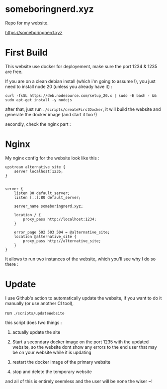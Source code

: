 # someboringnerd.xyz
Repo for my website.

https://someboringnerd.xyz

# First Build

This website use docker for deployement, make sure the port 1234 & 1235 are free.

If you are on a clean debian install (which i'm going to assume !), you just need to install node 20 (unless you already have it) :

```
curl -fsSL https://deb.nodesource.com/setup_20.x | sudo -E bash - && sudo apt-get install -y nodejs
```

after that, just run `./scripts/createFirstDocker`, it will build the website and generate the docker image (and start it too !)

secondly, check the nginx part : 

# Nginx

My nginx config for the website look like this : 

```
upstream alternative_site {
	server localhost:1235;
}


server {
	listen 80 default_server;
	listen [::]:80 default_server;

	server_name someboringnerd.xyz;

	location / {
		proxy_pass http://localhost:1234;
	}

    error_page 502 503 504 = @alternative_site;
    location @alternative_site {
        proxy_pass http://alternative_site;
    }	
}
```

It allows to run two instances of the website, which you'll see why I do so there :

# Update

I use Github's action to automatically update the website, if you want to do it manually (or use another CI tool),

run `./scripts/updateWebsite`

this script does two things : 

1) actually update the site

2) Start a secondary docker image on the port 1235 with the updated website, so the website dont show any errors to the end user that may be on your website while it is updating

3) restart the docker image of the primary website

4) stop and delete the temporary website

and all of this is entirely seemless and the user will be none the wiser ~!